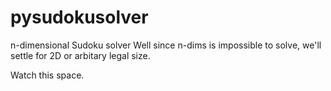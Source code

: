 pysudokusolver
==============

n-dimensional Sudoku solver
Well since n-dims is impossible to solve, we'll settle for 2D or arbitary legal size.

Watch this space.
